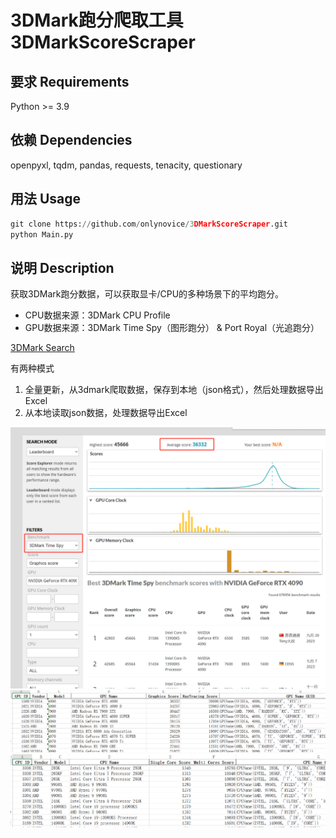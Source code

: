 # 3DMark跑分爬取工具 3DMarkScoreScraper

## 要求 Requirements
Python >= 3.9

## 依赖 Dependencies
openpyxl, tqdm, pandas, requests, tenacity, questionary

## 用法 Usage
```python
git clone https://github.com/onlynovice/3DMarkScoreScraper.git
python Main.py
```

## 说明 Description
获取3DMark跑分数据，可以获取显卡/CPU的多种场景下的平均跑分。
- CPU数据来源：3DMark CPU Profile
- GPU数据来源：3DMark Time Spy（图形跑分） & Port Royal（光追跑分）

[3DMark Search](https://www.3dmark.com/search?#advanced?test=spy%20P&cpuId=&gpuId=1509&gpuCount=1&gpuType=ALL&deviceType=ALL&storageModel=ALL&showRamDisks=false&memoryChannels=0&country=&scoreType=graphicsScore&hofMode=true&showInvalidResults=false&freeParams=&minGpuCoreClock=&maxGpuCoreClock=&minGpuMemClock=&maxGpuMemClock=&minCpuClock=&maxCpuClock=)

有两种模式
1. 全量更新，从3dmark爬取数据，保存到本地（json格式），然后处理数据导出Excel
2. 从本地读取json数据，处理数据导出Excel

![image1](Pictures/image1.png)
![image2](Pictures/image2.png)
![image3](Pictures/image3.png)

